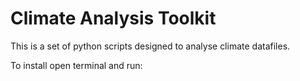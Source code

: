 # Climate Analysis Toolkit

This is a set of python scripts designed to analyse climate datafiles.

To install open terminal and run:
